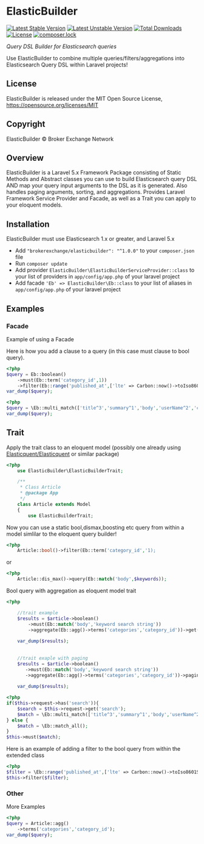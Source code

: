 # ElasticBuilder

[![Latest Stable Version](https://poser.pugx.org/brokerexchange/elasticbuilder/v/stable)](https://packagist.org/packages/brokerexchange/elasticbuilder)
[![Latest Unstable Version](https://poser.pugx.org/brokerexchange/elasticbuilder/v/unstable)](https://packagist.org/packages/brokerexchange/elasticbuilder)
[![Total Downloads](https://poser.pugx.org/brokerexchange/elasticbuilder/downloads)](https://packagist.org/packages/brokerexchange/elasticbuilder)
[![License](https://poser.pugx.org/brokerexchange/elasticbuilder/license)](https://packagist.org/packages/brokerexchange/elasticbuilder)
[![composer.lock](https://poser.pugx.org/brokerexchange/elasticbuilder/composerlock)](https://packagist.org/packages/brokerexchange/elasticbuilder)


_Query DSL Builder for Elasticsearch queries_

Use ElasticBuilder to combine multiple queries/filters/aggregations into Elasticsearch Query DSL within Laravel projects!

## License

ElasticBuilder is released under the MIT Open Source License, <https://opensource.org/licenses/MIT>

## Copyright

ElasticBuilder &copy; Broker Exchange Network

## Overview 

ElasticBuilder is a Laravel 5.x Framework Package consisting of Static Methods and Abstract classes you can use to build 
Elasticsearch query DSL AND map your query input arguments to the DSL as it is generated. 
Also handles paging arguments, sorting, and aggregations. Provides Laravel Framework Service Provider and Facade, 
as well as a Trait you can apply to your eloquent models.

## Installation

ElasticBuilder must use Elasticsearch 1.x or greater, and Laravel 5.x

* Add ```"brokerexchange/elasticbuilder": "^1.0.0"``` to your `composer.json` file
* Run `composer update`
* Add provider `ElasticBuilder\ElasticBuilderServiceProvider::class` to your list of providers in `app/config/app.php` of your laravel project
* Add facade `'Eb' => ElasticBuilder\Eb::class` to your list of aliases in `app/config/app.php` of your laravel project


## Examples


### Facade

Example of using a Facade

Here is how you add a clause to a query (in this case must clause to bool query).

```php
<?php
$query = Eb::boolean()
    ->must(Eb::term('category_id',1))
    ->filter(Eb::range('published_at',['lte' => Carbon::now()->toIso8601String(),'gte' => Carbon::now()->subDay(10)->toIso8601String()]));
var_dump($query);
```

```php
<?php
$query = \Eb::multi_match(['title^3','summary^1','body','userName^2','categoryName^2','tag_string^1'],'lorim ipsum','and','cross_fields');
var_dump($query);
```

## Trait

Apply the trait class to an eloquent model (possibly one already using [Elasticquent/Elasticquent](https://github.com/elasticquent/Elasticquent) or similar package)

```php
<?php
    use ElasticBuilder\ElasticBuilderTrait;

    /**
     * Class Article
     * @package App
     */
    class Article extends Model
    {
        use ElasticBuilderTrait;
```

Now you can use a static bool,dismax,boosting etc query from within a model simlilar to the eloquent query builder!

```php
<?php
    Article::bool()->filter(Eb::term('category_id','1);
```

or 

```php
<?php
    Article::dis_max()->query(Eb::match('body',$keywords));
```

Bool query with aggregation as eloquent model trait

```php
<?php

    //trait example
    $results = $article->boolean()
        ->must(Eb::match('body','keyword search string'))
        ->aggregate(Eb::agg()->terms('categories','category_id'))->get(); //returns Elasticquent Results Object
            
    var_dump($results);
       
       
    //trait exaple with paging
    $results = $article->boolean()
       ->must(Eb::match('body','keyword search string'))
       ->aggregate(Eb::agg()->terms('categories','category_id'))->paginate(20); //returns Elasticquent Paginator Object
       
    var_dump($results);
```


```php
<?php
if($this->request->has('search')){
    $search = $this->request->get('search');
    $match = \Eb::multi_match(['title^3','summary^1','body','userName^2','categoryName^2','tag_string^1'],$search,'and','cross_fields');
} else {
    $match = \Eb::match_all();
}
$this->must($match);
```

Here is an example of adding a filter to the bool query from within the extended class

```php
<?php
$filter = \Eb::range('published_at',['lte' => Carbon::now()->toIso8601String()]);
$this->filter($filter);
```

### Other

More Examples

```php
<?php
$query = Article::agg()
    ->terms('categories','category_id');
var_dump($query);

```

